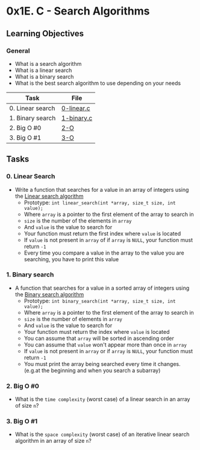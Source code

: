 # 0x1E. C - Search Algorithms
## Learning Objectives

### General

* What is a search algorithm
* What is a linear search
* What is a binary search
* What is the best search algorithm to use depending on your needs

| Task | File |
| ---- | ---- |
| 0. Linear search | [0-linear.c](./0-linear.c) |
| 1. Binary search | [1-binary.c](./1-binary.c) |
| 2. Big O #0 | [2-O](./2-O) |
| 3. Big O #1 | [3-O](./3-O) |

## Tasks
### 0. Linear Search
* Write a function that searches for a value in an array of integers using the [Linear search algorithm](https://en.wikipedia.org/wiki/Linear_search)
    * Prototype: `int linear_search(int *array, size_t size, int value);`
    * Where `array` is a pointer to the first element of the array to search in
    * `size` is the number of the elements in `array`
    * And `value` is the value to search for
    * Your function must return the first index where `value` is located
    * If `value` is not present in `array` of if `array` is `NULL`, your function must return `-1`
    * Every time you compare a value in the array to the value you are searching, you have to print this value
### 1. Binary search
* A function that searches for a value in a sorted array of integers using the [Binary search algorithm](https://en.wikipedia.org/wiki/Binary_search_algorithm)
	* Prototype: `int binary_search(int *array, size_t size, int value);`
	* Where `array` is a pointer to the first element of the array to search in
	* `size` is the number of elements in `array`
	* And `value` is the value to search for
	* Your function must return the index where `value` is located
	* You can assume that `array` will be sorted in ascending order
	* You can assume that `value` won't appear more than once in `array`
	* If `value` is not present in `array` or if `array` is `NULL`, your function must return `-1`
	* You must print the array being searched every time it changes.(e.g.at the beginning and when you search a subarray)
### 2. Big O #0
* What is the `time complexity` (worst case) of a linear search in an array of size `n`?
### 3. Big O #1
* What is the `space complexity` (worst case) of an iterative linear search algorithm in an array of size `n`?
